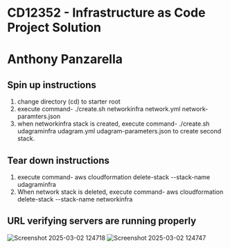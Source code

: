 # CD12352 - Infrastructure as Code Project Solution
# Anthony Panzarella

## Spin up instructions
1. change directory (cd) to starter root
2. execute command- ./create.sh networkinfra network.yml network-paramters.json
3. when networkinfra stack is created, execute command- ./create.sh udagraminfra udagram.yml udagram-parameters.json to create second stack. 

## Tear down instructions
1. execute command- aws cloudformation delete-stack --stack-name udagraminfra
2. When network stack is deleted, execute command- aws cloudformation delete-stack --stack-name networkinfra

## URL verifying servers are running properly
![Screenshot 2025-03-02 124718](https://github.com/user-attachments/assets/24bb5ad4-0855-43eb-b69c-d4ed31413b1d)
![Screenshot 2025-03-02 124747](https://github.com/user-attachments/assets/5992a2eb-1904-47a6-926e-2956102605ed)
